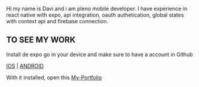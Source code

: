 Hi my name is Davi and i am pleno mobile developer. I have experience in react native with expo, api integration, oauth authetication, global states with context api and firebase connection.

## TO SEE MY WORK

Install de expo go in your device and make sure to have a account in Github

[IOS](https://apps.apple.com/br/app/expo-go/id982107779) |
[ANDROID](https://play.google.com/store/apps/details?id=host.exp.exponent&hl=pt_BR&gl=US)

With it installed, open this [My-Portfolio](https://expo.dev/@dabisilvaab/myportfolio)
